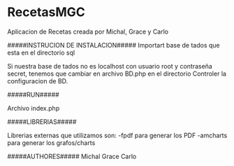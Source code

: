 # RecetasMGC
Aplicacion de Recetas creada por Michal, Grace y Carlo


#####INSTRUCION DE INSTALACION#####
Importart base de tados que esta en el  directorio sql

Si nuestra base de tados no es localhost con usuario root y contraseña secret, tenemos que cambiar en archivo BD.php en el directorio Controler la configuracion de BD.


#####RUN#####

Archivo index.php

#####LIBRERIAS#####

Librerias externas que utilizamos son:
-fpdf para generar los PDF
-amcharts para generar los grafos/charts

#####AUTHORES#####
Michal
Grace
Carlo

